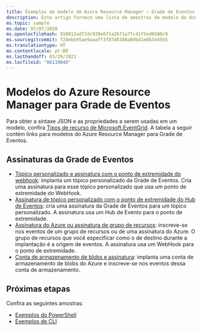 ```yaml
---
title: Exemplos de modelo do Azure Resource Manager – Grade de Eventos | Microsoft Docs
description: Este artigo fornece uma lista de amostras de modelo do Azure Resource Manager para a Grade de Eventos do Azure no GitHub.
ms.topic: sample
ms.date: 07/07/2020
ms.openlocfilehash: 910012adf2dc930e6f1a26f1a7fc41f5ed0580c9
ms.sourcegitcommit: f28ebb95ae9aaaff3f87d8388a09b41e0b3445b5
ms.translationtype: HT
ms.contentlocale: pt-BR
ms.lasthandoff: 03/29/2021
ms.locfileid: "86119048"
---
```

# <a name="azure-resource-manager-templates-for-event-grid"></a>Modelos do Azure Resource Manager para Grade de Eventos

Para obter a sintaxe JSON e as propriedades a serem usadas em um modelo, confira [Tipos de recurso de Microsoft.EventGrid](/azure/templates/microsoft.eventgrid/allversions). A tabela a seguir contém links para modelos do Azure Resource Manager para Grade de Eventos.

## <a name="event-grid-subscriptions"></a>Assinaturas da Grade de Eventos
- [Tópico personalizado e assinatura com o ponto de extremidade do webhook](https://github.com/Azure/azure-quickstart-templates/tree/master/101-event-grid): implanta um tópico personalizado da Grade de Eventos. Cria uma assinatura para esse tópico personalizado que usa um ponto de extremidade do WebHook. 
- [Assinatura de tópico personalizado com o ponto de extremidade do Hub de Eventos](https://github.com/Azure/azure-quickstart-templates/tree/master/101-event-grid-event-hubs-handler): cria uma assinatura da Grade de Eventos para um tópico personalizado. A assinatura usa um Hub de Evento para o ponto de extremidade. 
- [Assinatura do Azure ou assinatura de grupo de recursos](https://github.com/Azure/azure-quickstart-templates/tree/master/101-event-grid-resource-events-to-webhook): inscreve-se nos eventos de um grupo de recursos ou de uma assinatura do Azure. O grupo de recursos que você especificar como o de destino durante a implantação é a origem de eventos. A assinatura usa um WebHook para o ponto de extremidade. 
- [Conta de armazenamento de blobs e assinatura](https://github.com/Azure/azure-quickstart-templates/tree/master/101-event-grid-subscription-and-storage): implanta uma conta de armazenamento de blobs do Azure e inscreve-se nos eventos dessa conta de armazenamento. 

## <a name="next-steps"></a>Próximas etapas
Confira as seguintes amostras:

- [Exemplos do PowerShell](powershell-samples.md)
- [Exemplos de CLI](cli-samples.md)
